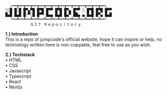       ╭━━┳━━┳━━┳━━┳━━┳━━┳━━┳━━┳━━┳━━┳━━┳━━┳━━┳━━╮
    ░░█ █░█ █▀▄▀█ █▀█ █▀▀ █▀█ █▀▄ █▀▀ ░ █▀█ █▀█ █▀▀
    █▄█ █▄█ █░▀░█ █▀▀ █▄▄ █▄█ █▄▀ ██▄ ▄ █▄█ █▀▄ █▄█
      ╰━━┻━━┻━━┻━━┻━━┻━━┻━━┻━━┻━━┻━━┻━━┻━━┻━━┻━━╯
               ＧＩＴ Ｒｅｐｏｓｉｔｏｒｙ

<b>1.) Introduction</b> </br>
    This is a repo of jumpcode's official website, hope it can inspire or help, no technology written here is non-copyable, feel free to use as you wish.

<b>2.) Techstack</b> </br>
    • HTML</br>
    • CSS</br>
    • Javascript</br>
    • Typescript</br>
    • React</br>
    • Nextjs</br>